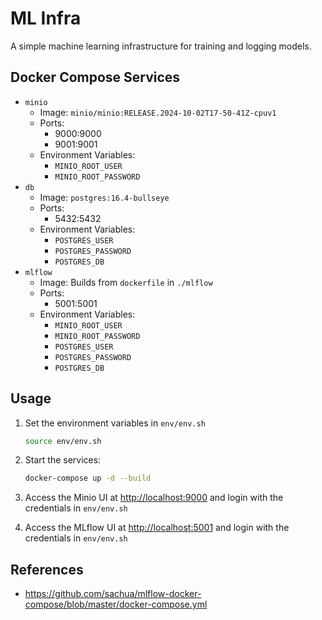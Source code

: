 # ML Infra

A simple machine learning infrastructure for training and logging models.

## Docker Compose Services

- `minio`
  - Image: `minio/minio:RELEASE.2024-10-02T17-50-41Z-cpuv1`
  - Ports:
    - 9000:9000
    - 9001:9001
  - Environment Variables:
    - `MINIO_ROOT_USER`
    - `MINIO_ROOT_PASSWORD`
- `db`
  - Image: `postgres:16.4-bullseye`
  - Ports:
    - 5432:5432
  - Environment Variables:
    - `POSTGRES_USER`
    - `POSTGRES_PASSWORD`
    - `POSTGRES_DB`
- `mlflow`
  - Image: Builds from `dockerfile` in `./mlflow`
  - Ports:
    - 5001:5001
  - Environment Variables:
    - `MINIO_ROOT_USER`
    - `MINIO_ROOT_PASSWORD`
    - `POSTGRES_USER`
    - `POSTGRES_PASSWORD`
    - `POSTGRES_DB`

## Usage

1. Set the environment variables in `env/env.sh`

    ```bash
    source env/env.sh
    ```

2. Start the services:

    ```bash
    docker-compose up -d --build
    ```

3. Access the Minio UI at <http://localhost:9000> and login with the credentials in `env/env.sh`
4. Access the MLflow UI at <http://localhost:5001> and login with the credentials in `env/env.sh`

## References

- <https://github.com/sachua/mlflow-docker-compose/blob/master/docker-compose.yml>

